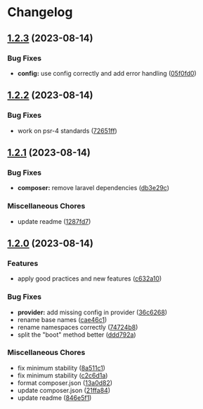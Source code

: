# Changelog

## [1.2.3](https://github.com/AlexandreBellas/duskapiconf/compare/v1.2.2...v1.2.3) (2023-08-14)


### Bug Fixes

* **config:** use config correctly and add error handling ([05f0fd0](https://github.com/AlexandreBellas/duskapiconf/commit/05f0fd080749b08e7e1b12d55279f05d3b0bf397))

## [1.2.2](https://github.com/AlexandreBellas/duskapiconf/compare/v1.2.1...v1.2.2) (2023-08-14)


### Bug Fixes

* work on psr-4 standards ([72651ff](https://github.com/AlexandreBellas/duskapiconf/commit/72651ffacb87ccc096a621d9ec316aeb087bfba2))

## [1.2.1](https://github.com/AlexandreBellas/duskapiconf/compare/v1.2.0...v1.2.1) (2023-08-14)


### Bug Fixes

* **composer:** remove laravel dependencies ([db3e29c](https://github.com/AlexandreBellas/duskapiconf/commit/db3e29c27672afef34b66f8cd2fa1a05b1a9b30e))


### Miscellaneous Chores

* update readme ([1287fd7](https://github.com/AlexandreBellas/duskapiconf/commit/1287fd7fcde4ac41e7833f8fba330e6db2974e0f))

## [1.2.0](https://github.com/AlexandreBellas/duskapiconf/compare/v1.1.0...v1.2.0) (2023-08-14)


### Features

* apply good practices and new features ([c632a10](https://github.com/AlexandreBellas/duskapiconf/commit/c632a105cc60791be40379af173f3ad69044d239))


### Bug Fixes

* **provider:** add missing config in provider ([36c6268](https://github.com/AlexandreBellas/duskapiconf/commit/36c626890261d4a5fd2dc3fc7ace69b0104a9692))
* rename base names ([cae46c1](https://github.com/AlexandreBellas/duskapiconf/commit/cae46c1adc71404b13f117326460b9fe19080a8d))
* rename namespaces correctly ([74724b8](https://github.com/AlexandreBellas/duskapiconf/commit/74724b88cd5c48d04e1b350bd964698dd99ebe4c))
* split the "boot" method better ([ddd792a](https://github.com/AlexandreBellas/duskapiconf/commit/ddd792ad875bd019512016e4bd45e36185c8a476))


### Miscellaneous Chores

* fix minimum stability ([8a511c1](https://github.com/AlexandreBellas/duskapiconf/commit/8a511c15ace007fec803cd2a57c41881b5b3b8f8))
* fix minimum stability ([c2c6d1a](https://github.com/AlexandreBellas/duskapiconf/commit/c2c6d1a96270a5eb1e1e7fe828480b95aa201932))
* format composer.json ([13a0d82](https://github.com/AlexandreBellas/duskapiconf/commit/13a0d822b72fcd2c083e17f963ef61f00cc7d75e))
* update composer.json ([21ffa84](https://github.com/AlexandreBellas/duskapiconf/commit/21ffa8425fce9823a27b392f54a897e508e4bb05))
* update readme ([846e5f1](https://github.com/AlexandreBellas/duskapiconf/commit/846e5f13efaadaf68cb9901fc121b3bb071491fa))

